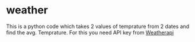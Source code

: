 # weather
This is a python code which takes 2 values of temprature from 2 dates and find the avg. Temprature. For this you need API key from <a href="https://www.weatherapi.com/" target="_blank">Weatherapi</a>
